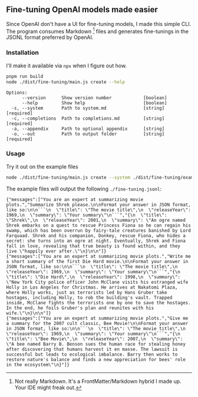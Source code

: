 ## Fine-tuning OpenAI models made easier
Since OpenAI don't have a UI for fine-tuning models, I made this simple CLI.
The program consumes Markdown [^1] files and generates fine-tunings in the JSONL format preferred by OpenAI.

[^1]: Not really Markdown. It's a FrontMatter/Markdown hybrid I made up. Your IDE might freak out.


### Installation

I'll make it available via `npx` when I figure out how.


```sh
pnpm run build
node ./dist/fine-tuning/main.js create --help

```

```
Options:
      --version      Show version number            [boolean]
      --help         Show help                      [boolean]
  -s, --system       Path to system.md              [string] [required]
  -c, --completions  Path to completions.md         [string] [required]
  -a, --appendix     Path to optional appendix      [string]
  -o, --out          Path to output folder          [string] [required]
```

### Usage

Try it out on the example files


```sh
node ./dist/fine-tuning/main.js create --system ./dist/fine-tuning/example/system.md --completions ./dist/fine-tuning/example/completions.md --appendix ./dist/fine-tuning/example/user-appendix.md --out ./
```

The example files will output the following `./fine-tuning.jsonl`:

```jsonl
{"messages":["You are an expert at summarizing movie plots.","Summarize Shrek please.\n\nFormat your answer in JSON format, like so:\n\n```\n  \"title\": \"The movie title\",\n  \"releaseYear\": 1969,\n  \"summary\": \"Your summary\"\n```","{\n  \"title\": \"Shrek\",\n  \"releaseYear\": 2001,\n  \"summary\": \"An ogre named Shrek embarks on a quest to rescue Princess Fiona so he can regain his swamp, which has been overrun by fairy-tale creatures banished by Lord Farquaad. Shrek and his companion, Donkey, rescue Fiona, who hides a secret: she turns into an ogre at night. Eventually, Shrek and Fiona fall in love, revealing that true beauty is found within, and they live \"happily ever after.\"\n}\n\n"]}
{"messages":["You are an expert at summarizing movie plots.","Write me a short summary of the first Die Hard movie.\n\nFormat your answer in JSON format, like so:\n\n```\n  \"title\": \"The movie title\",\n  \"releaseYear\": 1969,\n  \"summary\": \"Your summary\"\n```","{\n  \"title\": \"Die Hard\",\n  \"releaseYear\": 1998,\n  \"summary\": \"New York City police officer John McClane visits his estranged wife Holly in Los Angeles for Christmas. He arrives at Nakatomi Plaza, where Holly works, just as terrorists led by Hans Gruber take hostages, including Holly, to rob the building's vault. Trapped inside, McClane fights the terrorists one by one to save the hostages. In the end, he foils Gruber's plan and reunites with his wife.\"\n}\n\n"]}
{"messages":["You are an expert at summarizing movie plots.","Give me a summary for the 2007 cult classic, Bee Movie!\n\nFormat your answer in JSON format, like so:\n\n```\n  \"title\": \"The movie title\",\n  \"releaseYear\": 1969,\n  \"summary\": \"Your summary\"\n```","{\n  \"title\": \"Bee Movie\",\n  \"releaseYear\": 2007,\n  \"summary\": \"A bee named Barry B. Benson sues the human race for stealing honey after discovering that humans harvest it en masse. The lawsuit is successful but leads to ecological imbalance. Barry then works to restore nature's balance and finds a new appreciation for bees' role in the ecosystem\"\n}"]}
```

